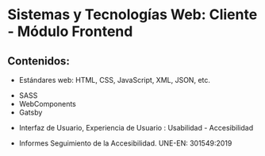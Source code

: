 # Sistemas y Tecnologías Web: Cliente - Módulo Frontend

## Contenidos:
* Estándares web: HTML, CSS, JavaScript, XML, JSON, etc. 
- SASS  
- WebComponents
- Gatsby		
* Interfaz de Usuario, Experiencia de Usuario : Usabilidad - Accesibilidad
- Informes Seguimiento de la Accesibilidad. UNE-EN: 301549:2019	 
